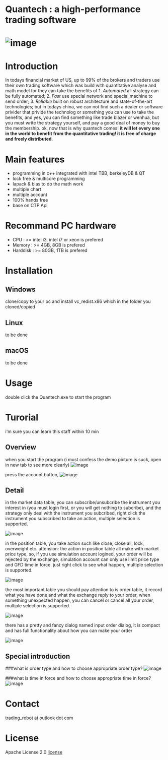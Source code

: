 # Quantech : a high-performance trading software
# ![image](tutorial/image/startup_screen.png)

# Introduction

In todays financial market of US, up to 99% of the brokers and traders use their own trading software which was build with
quantitative analyse and math model for they can take the benefits of 1. _Automated_ all strategy can be fully automated;
2. _Fast_ use special network and special machine to send order; 3. _Reliable_ built on robust architecture and state-of-the-art technologies;
but in todays china, we can not find such a dealer or software privider that privide the technolog or something you can use to
take the benefits, and yes, you can find something like trade blazer or wenhua, but you must write the strategy yourself, and
pay a good deal of money to buy the membership. ok, now that is why quantech comes! **it will let every one in the world to benefit from
the quantitative trading! it is free of charge and freely distributed**.


# Main features

* programming in c++ integrated with intel TBB, berkeleyDB & QT
* lock free & multicore programming
* lapack & blas to do the math work
* multiple chart
* multiple account
* 100% hands free
* base on CTP Api

# Recommand PC hardware

* CPU : >= intel i3, intel i7 or xeon is prefered
* Memory : >= 4GB, 8GB is prefered
* Harddisk : >= 80GB, 1TB is prefered

# Installation


## Windows
clone/copy to your pc and install vc_redist.x86 which in the folder you cloned/copied


## Linux
to be done


## macOS
to be done


# Usage

double click the Quantech.exe to start the program


# Turorial
i'm sure you can learn this staff within 10 min

## Overview
when you start the program (i must confess the demo picture is suck, open in new tab to see more clearly)
![image](tutorial/image/main_screen.png)

press the account button, 
![image](tutorial/image/account.png)

## Detail
in the market data table, you can subscribe/unsubcribe the instrument you interest in (you must login first, or you
 will get nothing to subcribe), and the strategy only deal with the instrument you subcribed,
right click the instrument you subscribed to take an action, multiple selection is supported.

![image](tutorial/image/market_table.png)

in the position table, you take action such like close, close all, lock, overweight etc. attension: the action in position table
all make with market price type, so, if you use simulation account logined, your order will be rejected by the exchange, simulation
account can only use limit price type and GFD time in force. just right click to see what happen, multiple selection is supported.

![image](tutorial/image/position_table.png)

the most important table you should pay attention to is order table, it record what you have done and what the exchange
reply to your order, when something unexpected happen, you can cancel or cancel all your order, multiple selection is supported.

![image](tutorial/image/order_table.png)

there has a pretty and fancy dialog named input order dialog, it is compact and has full functionality about how you
can make your order

![image](tutorial/image/new_order.png)

## Special introduction

###what is order type and how to choose appropriate order type?
![image](tutorial/image/order_type.png)

###what is time in force and how to choose appropriate time in force?
![image](tutorial/image/time_in_force.png)


# Contact
trading_robot at outlook dot com

# License

Apache License 2.0 [license](license.txt)